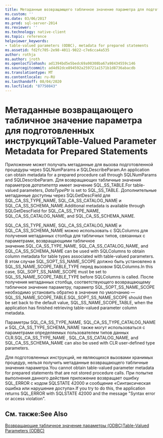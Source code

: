 ```yaml
---
title: Метаданные возвращающего табличное значение параметра для подготовленных инструкций | Документация Майкрософт
ms.custom: ''
ms.date: 03/06/2017
ms.prod: sql-server-2014
ms.reviewer: ''
ms.technology: native-client
ms.topic: reference
helpviewer_keywords:
- table-valued parameters (ODBC), metadata for prepared statements
ms.assetid: fd2fc705-2e98-4011-9822-c7e6cca4a535
author: rothja
ms.author: jroth
ms.openlocfilehash: ad1394bd5e5bedc69a98308ba67a98434559c146
ms.sourcegitcommit: ad4d92dce894592a259721a1571b1d8736abacdb
ms.translationtype: MT
ms.contentlocale: ru-RU
ms.lasthandoff: 08/04/2020
ms.locfileid: "87750843"
---
```

# <a name="table-valued-parameter-metadata-for-prepared-statements"></a><span data-ttu-id="e886e-102">Метаданные возвращающего табличное значение параметра для подготовленных инструкций</span><span class="sxs-lookup"><span data-stu-id="e886e-102">Table-Valued Parameter Metadata for Prepared Statements</span></span>
  <span data-ttu-id="e886e-103">Приложение может получать метаданные для вызова подготовленной процедуры через SQLNumParams и SQLDescribeParam.</span><span class="sxs-lookup"><span data-stu-id="e886e-103">An application can obtain metadata for a prepared procedure call through SQLNumParams and SQLDescribeParam.</span></span> <span data-ttu-id="e886e-104">Для возвращающих табличные значения параметров *дататипептр* имеет значение SQL_SS_TABLE.</span><span class="sxs-lookup"><span data-stu-id="e886e-104">For table-valued parameters, *DataTypePtr* is set to SQL_SS_TABLE.</span></span> <span data-ttu-id="e886e-105">Дополнительные метаданные доступны через SQLGetDescField для SQL_CA_SS_TYPE_NAME, SQL_CA_SS_CATALOG_NAME и SQL_CA_SS_SCHEMA_NAME.</span><span class="sxs-lookup"><span data-stu-id="e886e-105">Additional metadata is available through SQLGetDescField for SQL_CA_SS_TYPE_NAME, SQL_CA_SS_CATALOG_NAME, and SQL_CA_SS_SCHEMA_NAME.</span></span>  
  
 <span data-ttu-id="e886e-106">SQL_CA_SS_TYPE_NAME, SQL_CA_SS_CATALOG_NAME и SQL_CA_SS_SCHEMA_NAME можно использовать с SQLColumns для получения метаданных столбца для табличных типов, связанных с параметрами, возвращающими табличное значение.</span><span class="sxs-lookup"><span data-stu-id="e886e-106">SQL_CA_SS_TYPE_NAME, SQL_CA_SS_CATALOG_NAME, and SQL_CA_SS_SCHEMA_NAME can be used with SQLColumns to obtain column metadata for table types associated with table-valued parameters.</span></span> <span data-ttu-id="e886e-107">В этом случае SQL_SOPT_SS_NAME_SCOPE должно быть установлено в SQL_SS_NAME_SCOPE_TABLE_TYPE перед вызовом SQLColumns.</span><span class="sxs-lookup"><span data-stu-id="e886e-107">In this case, SQL_SOPT_SS_NAME_SCOPE must be set to SQL_SS_NAME_SCOPE_TABLE_TYPE before SQLColumns is called.</span></span> <span data-ttu-id="e886e-108">После получения метаданных столбца, соответствующего возвращающему табличное значение параметру, параметр SQL_SOPT_SS_NAME_SCOPE необходимо установить обратно в значение по умолчанию — SQL_SS_NAME_SCOPE_TABLE.</span><span class="sxs-lookup"><span data-stu-id="e886e-108">SQL_SOPT_SS_NAME_SCOPE should then be set back to the default value, SQL_SS_NAME_SCOPE_TABLE, when the application has finished retrieving table-valued parameter column metadata.</span></span>  
  
 <span data-ttu-id="e886e-109">Параметры SQL_CA_SS_TYPE_NAME, SQL_CA_SS_TYPE_CATALOG_NAME и SQL_CA_SS_TYPE_SCHEMA_NAME также могут использоваться с параметрами определяемых пользователем типов данных CLR.</span><span class="sxs-lookup"><span data-stu-id="e886e-109">SQL_CA_SS_TYPE_NAME , SQL_CA_SS_CATALOG_NAME, and SQL_CA_SS_SCHEMA_NAME can also be used with CLR user-defined type parameters.</span></span>  
  
 <span data-ttu-id="e886e-110">Для подготовленных инструкций, не являющихся вызовами хранимых процедур, нельзя получить метаданные возвращающего табличные значения параметра.</span><span class="sxs-lookup"><span data-stu-id="e886e-110">You cannot obtain table-valued parameter metadata for prepared statements that are not stored procedure calls.</span></span> <span data-ttu-id="e886e-111">При попытке выполнения данного действия приложение возвращает ошибку SQL_ERROR с кодом SQLSTATE 42000 и сообщение «Синтаксическая ошибка или нарушение доступа».</span><span class="sxs-lookup"><span data-stu-id="e886e-111">If you try to do this, the application returns SQL_ERROR with SQLSTATE 42000 and the message "Syntax error or access violation".</span></span>  
  
## <a name="see-also"></a><span data-ttu-id="e886e-112">См. также:</span><span class="sxs-lookup"><span data-stu-id="e886e-112">See Also</span></span>  
 [<span data-ttu-id="e886e-113">Возвращающие табличное значение параметры &#40;ODBC&#41;</span><span class="sxs-lookup"><span data-stu-id="e886e-113">Table-Valued Parameters &#40;ODBC&#41;</span></span>](table-valued-parameters-odbc.md)  
  
  
